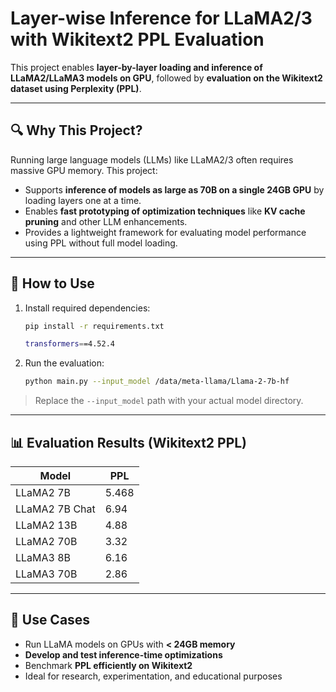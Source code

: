# Layer-wise Inference for LLaMA2/3 with Wikitext2 PPL Evaluation

This project enables **layer-by-layer loading and inference of LLaMA2/LLaMA3 models on GPU**, followed by **evaluation on the Wikitext2 dataset using Perplexity (PPL)**.

---

## 🔍 Why This Project?

Running large language models (LLMs) like LLaMA2/3 often requires massive GPU memory. This project:

- Supports **inference of models as large as 70B on a single 24GB GPU** by loading layers one at a time.
- Enables **fast prototyping of optimization techniques** like **KV cache pruning** and other LLM enhancements.
- Provides a lightweight framework for evaluating model performance using PPL without full model loading.

---

## 🚀 How to Use

1. Install required dependencies:

   ```bash
   pip install -r requirements.txt
   ```
   
   ```bash
   transformers==4.52.4
   ```

3. Run the evaluation:

   ```bash
   python main.py --input_model /data/meta-llama/Llama-2-7b-hf
   ```

> Replace the `--input_model` path with your actual model directory.

---

## 📊 Evaluation Results (Wikitext2 PPL)

| Model            | PPL   |
|------------------|-------|
| LLaMA2 7B        | 5.468 |
| LLaMA2 7B Chat   | 6.94  |
| LLaMA2 13B       | 4.88  |
| LLaMA2 70B       | 3.32  |
| LLaMA3 8B        | 6.16  |
| LLaMA3 70B       | 2.86  |

---

## 🧩 Use Cases

- Run LLaMA models on GPUs with **< 24GB memory**
- **Develop and test inference-time optimizations**
- Benchmark **PPL efficiently on Wikitext2**
- Ideal for research, experimentation, and educational purposes

